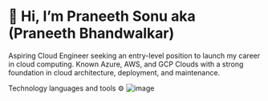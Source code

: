 # 👋 Hi, I’m Praneeth Sonu aka (Praneeth Bhandwalkar)

Aspiring Cloud Engineer seeking an entry-level position to launch my career in cloud computing. Known Azure, AWS, and GCP Clouds with a strong foundation in cloud architecture, deployment, and maintenance.

Technology languages and tools ⚙️
![image](https://github.com/user-attachments/assets/d9332185-ac3d-465a-8de3-98109c44653e)



<!---
praneethsonu/praneethsonu is a ✨ special ✨ repository because its `README.md` (this file) appears on your GitHub profile.
You can click the Preview link to take a look at your changes.
--->
